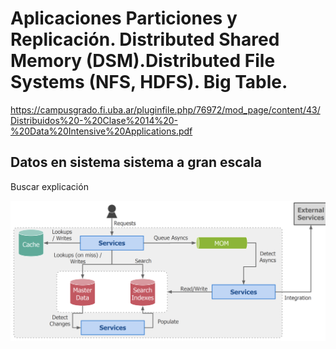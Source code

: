 # Aplicaciones Particiones y Replicación. Distributed Shared Memory (DSM).Distributed File Systems (NFS, HDFS). Big Table.

https://campusgrado.fi.uba.ar/pluginfile.php/76972/mod_page/content/43/Distribuidos%20-%20Clase%2014%20-%20Data%20Intensive%20Applications.pdf


## Datos en sistema sistema a gran escala


Buscar explicación

![alt text](image.png)




